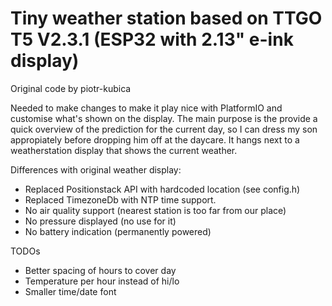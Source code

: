# Tiny weather station based on TTGO T5 V2.3.1 (ESP32 with 2.13" e-ink display)

Original code by piotr-kubica

Needed to make changes to make it play nice with PlatformIO and customise what's shown on the display. The main purpose is the provide a quick overview of the prediction for the current day, so I can dress my son appropiately before dropping him off at the daycare. It hangs next to a weatherstation display that shows the current weather.

Differences with original weather display:
- Replaced Positionstack API with hardcoded location (see config.h)
- Replaced TimezoneDb with NTP time support.
- No air quality support (nearest station is too far from our place)
- No pressure displayed (no use for it)
- No battery indication (permanently powered)

TODOs
- Better spacing of hours to cover day
- Temperature per hour instead of hi/lo
- Smaller time/date font

